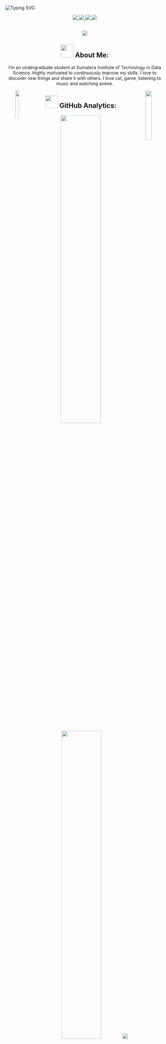 ![Typing SVG](https://readme-typing-svg.herokuapp.com?font=Fira+Code&weight=700&size=24&pause=1000&color=36BCF7FF&center=true&width=1000&height=52&lines=Hi+There!!+Happy+To+Meet+You.+I'm+Balqis)

         
         
          
<p align="center">
<a href="https://www.linkedin.com/in/balqiszamzami/"><img src="https://img.shields.io/badge/LinkedIn-0077B5?style=for-the-badge&logo=linkedin&logoColor=white"/> </a>
<a href="https://www.instagram.com/aqis.zamzami/"><img src="https://img.shields.io/badge/Instagram-E4405F?style=for-the-badge&logo=instagram&logoColor=white"/> </a>
<a href="mailto:balqisdfzamzami@gmail.com"><img src="https://img.shields.io/badge/Gmail-D14836?style=for-the-badge&logo=gmail&logoColor=white"/> </a>
<a href="https://open.spotify.com/user/31gofcqplyawrebbgxamztxl4dve?si=c778b979ac184a1e" target="_blank">
    <img src="https://img.shields.io/badge/Spotify-1ED760?&style=for-the-badge&logo=spotify&logoColor=white" target="_blank">
 </p><br>


  <div align="center">
  <a href="https://github.com/balqiszamzami/github-profile-views-counter">
    <img src="https://komarev.com/ghpvc/?username=balqiszamzami&style=for-the-badge">
</a>


## <img src="https://media.giphy.com/media/lGhBlBMIN2XsEteTN3/giphy.gif" width="40"> **About Me:**

I’m an undergraduate student at Sumatera Institute of Technology in Data Science. Highly motivated to continuously improve my skills. I love to discover new things and share it with others. I love cat, game, listening to music and watching anime. <br>


<img align="left"  width="15%" height="15%" src="https://media.giphy.com/media/hiJ9ypGI5tIKdwKoK2/giphy.gif"></a>


<img align="right" width="20%" height= "20%" src="https://media.giphy.com/media/DulF4GPH4TfggoQDh0/giphy.gif"></a>

## <img src="https://media.giphy.com/media/ZCN6F3FAkwsyOGU2RS/giphy.gif" width="40"> **GitHub Analytics:**





  <img height="50%" width="auto" src ="https://github-readme-stats.vercel.app/api?username=balqiszamzami&show_icons=true&count_private=true&theme=darcula&hide_border=true&hide=issues,contribs&bg_color=00000000">
  <img height="50%" width="auto" src ="https://github-readme-stats.vercel.app/api/top-langs/?username=balqiszamzami&layout=compact&hide_border=true&theme=darcula&bg_color=00000000&langs_count=6&hide=jupyter%20notebook,tex,css,php&exclude_repo=Pacman-AI">
  
  
  <img src ="https://github-readme-streak-stats.herokuapp.com?user=balqiszamzami&theme=darcula&hide_border=true&background=FFFFFF00">
  <br>

  
  ## 📱 Apps I use

![Visual Studio Code](https://img.shields.io/badge/Visual_Studio_Code-0078D4?style=for-the-badge&logo=visual%20studio%20code&logoColor=white)
![Notion](https://img.shields.io/badge/Notion-000000?style=for-the-badge&logo=notion&logoColor=white)
![Microsoft Office](https://img.shields.io/badge/Microsoft_Office-D83B01?style=for-the-badge&logo=microsoft-office&logoColor=white)
![Google Sheets](https://img.shields.io/badge/Google%20Sheets-34A853?style=for-the-badge&logo=google-sheets&logoColor=white)
![Canva](https://img.shields.io/badge/Canva-%2300C4CC.svg?&style=for-the-badge&logo=Canva&logoColor=white)



<h3>You can leave me a note. <a href="https://github.com/balqiszamzami/balqiszamzami/issues/new?template=guestbook-entry.md">here</a>!</h3>
